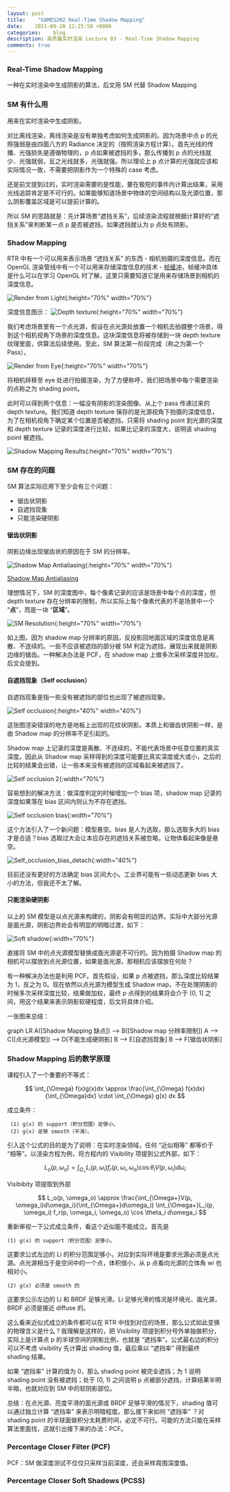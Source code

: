 ```yaml
---
layout: post
title:    "GAMES202 Real-Time Shadow Mapping"
date:    2021-09-20 12:25:50 +0800
categories:    blog
description: 高质量实时渲染 Lecture 03 - Real-Time Shadow Mapping
comments: true
---
```


### Real-Time Shadow Mapping

一种在实时渲染中生成阴影的算法，后文用 SM 代替 Shadow Mapping

### SM 有什么用

用来在实时渲染中生成阴影。

对比离线渲染，离线渲染是没有单独考虑如何生成阴影的。因为场景中点 p 的光照强弱是由四面八方的 Radiance 决定的（按照渲染方程计算）。首先光线的传播、光强损失是遵循物理的，p 点如果被遮挡的多，那么传播到 p 点的光线就少、光强就弱，反之光线就多，光强就强。所以理论上 p 点计算的光强就应该和实际情况一致，不需要把阴影作为一个特殊的 case 考虑。

还是前文提到过的，实时渲染需要的是性能，要在极短的事件内计算出结果，采用光线追踪肯定是不可行的。如果能够知道场景中物体的空间结构以及光源位置，那么阴影覆盖区域是可以提前计算的。

所以 SM 的思路就是：先计算场景“遮挡关系”，后续渲染流程就根据计算好的“遮挡关系”来判断某一点 p 是否被遮挡，如果遮挡就认为 p 点处有阴影。

### Shadow Mapping

RTR 中有一个可以用来表示场景 “遮挡关系” 的东西 - 相机拍摄的深度信息。而在 OpenGL 渲染管线中有一个可以用来存储深度信息的技术 - [帧缓冲][link_FrameBuffer]，帧缓冲具体是什么可以在学习 OpenGL 时了解，这里只需要知道它是用来存储场景到相机的深度信息。

![Render from Light](/images/RTR/Render_from_Light.jpeg){:height="70%" width="70%"}

深度信息图示：
![Depth texture](/images/RTR/Depth_Texture.jpg){:height="70%" width="70%"}

我们考虑场景里有一个点光源，假设在点光源处放置一个相机去拍摄整个场景，得到这个相机视角下场景的深度信息。这块深度信息将被存储到一块 depth texture 纹理里面，供算法后续使用。至此，SM 算法第一阶段完成（称之为第一个 Pass）。

![Render from Eye](/images/RTR/Render_from_Eye.jpeg){:height="70%" width="70%"}

将相机转移至 eye 处进行拍摄渲染，为了方便称呼，我们把场景中每个需要渲染的点称之为 shading point。

此时可以得到两个信息：一幅没有阴影的渲染图像、从上个 pass 传递过来的 depth texture。我们知道 depth texture 保存的是光源视角下拍摄的深度信息，为了在相机视角下确定某个位置是否被遮挡，只需将 shading point 到光源的深度和 depth texture 记录的深度进行比较，如果比记录的深度大，说明该 shading point 被遮挡。

![Shadow Mapping Results](/images/RTR/SM_Results.jpeg){:height="70%" width="70%"}

### SM 存在的问题

SM 算法实际应用下至少会有三个问题：

- 锯齿状阴影
- 自遮挡现象
- 只能渲染硬阴影

#### 锯齿状阴影

阴影边缘出现锯齿状的原因在于 SM 的分辨率。

![Shadow Map Antialiasing](/images/RTR/Shadow_Map_Antianliasing.jpg){:height="70%" width="70%"}

[Shadow Map Antialiasing][link_Antialiasing]

理想情况下，SM 的深度图中，每个像素记录的应该是场景中每个点的深度，但 depth texture 存在分辨率的限制，所以实际上每个像素代表的不是场景中一个 “**点**”，而是一块 “**区域**”。

![SM Resolution](/images/RTR/SM_Resolution.jpeg){:height="70%" width="70%"}

如上图，因为 shadow map 分辨率的原因，反投影回地面区域的深度信息是离散、不连续的。一些不应该被遮挡的部分被 SM 判定为遮挡，展现出来就是阴影边缘的锯齿。一种解决办法是 PCF，在 shadow map 上做多次采样深度并加权，后文会提到。

#### 自遮挡现象（Self occlusion）

自遮挡现象是指一些没有被遮挡的部位也出现了被遮挡现象。

![Self occlusion](/images/RTR/Self_occlusion.jpg){:height="40%" width="40%"}

这张图渲染错误的地方是地板上出现的花纹状阴影。本质上和锯齿状阴影一样，是由 Shadow map 的分辨率不足引起的。

Shadow map 上记录的深度是离散、不连续的，不能代表场景中任意位置的真实深度。因此从 Shadow map 采样得到的深度可能要比真实深度或大或小，之后的比较的结果会出错，让一些本来没有被遮挡的区域看起来被遮挡了。

![Self occlusion 2](/images/RTR/Self_occlusion2.jpeg){:width="70%"}

容易想到的解决方法：做深度判定的时候增加一个 bias 项，shadow map 记录的深度如果落在 bias 区间内则认为不存在遮挡。

![Self occlusion bias](/images/RTR/Self_occlusion_bias.jpeg){:width="70%"}

这个方法引入了一个新问题：模型悬空。bias 是人为选取，那么选取多大的 bias 才是合适？bias 选取过大会让本应存在的遮挡关系被忽略，让物体看起来像是悬空。

![Self_occlusion_bias_detach](/images/RTR/Self_occlusion_bias_detach.jpg){:width="40%"}

目前还没有更好的方法确定 bias 区间大小。工业界可能有一些动态更新 bias 大小的方法，但我还不太了解。

#### 只能渲染硬阴影

以上的 SM 模型是以点光源来构建的，阴影会有明显的边界。实际中大部分光源是面光源，阴影边界处会有明显的明暗过渡，如下：

![Soft shadow](/images/RTR/Soft_shadow.jpg){:width="70%"}

直接将 SM 中的点光源模型替换成面光源是不可行的。因为拍摄 Shadow map 的相机可以摆放到点光源位置，如果是面光源，那相机应该摆放在何处？

有一种解决办法也是利用 PCF。首先假设，如果 p 点被遮挡，那么深度比较结果为 1，反之为 0。现在依然以点光源为模型生成 Shadow map，不在处理阴影的时候多次采样深度比较，结果做加权，最终 p 点得到的结果将会介于 [0, 1] 之间，用这个结果来表示阴影软硬程度，后文将具体介绍。

一张图来总结：

<div class="mermaid">
graph LR
A([Shadow Mapping 缺点]) --> B([Shadow map 分辨率限制])
A --> C([点光源模型]) --> D[不能生成硬阴影]
B --> E[自遮挡现象]
B --> F[锯齿状阴影]
</div>

### Shadow Mapping 后的数学原理

课程引入了一个重要的不等式：

$$ \int_{\Omega} f(x)g(x)dx \approx \frac{\int_{\Omega} f(x)dx}{\int_{\Omega}dx} \cdot \int_{\Omega} g(x) dx $$


 成立条件：

```
 (1) g(x) 的 support（积分范围）足够小。
 (2) g(x) 足够 smooth（平滑）。
```

引入这个公式的目的是为了说明：在实时渲染领域，任何 “近似相等” 都等价于 “相等”。以渲染方程为例，将方程内的 Visibility 项提到公式外部，如下：

$$ L_o(p, \omega_o) = \int_{\Omega_{+}} L_i(p, \omega_i)f_r(p,\omega_i,\omega_o)\cos\theta_{i}V(p, \omega_i)d \omega_{i} $$

Visibibity 项提取到外部

$$ L_o(p, \omega_o) \approx \frac{\int_{\Omega+}V(p, \omega_i)d\omega_i}{\int_{\Omega+}d\omega_i} \int_{\Omega+}L_i(p, \omega_i) f_r(p, \omega_i, \omega_o) \cos \theta_i d\omega_i $$

重新审视一下公式成立条件，看这个近似能不能成立。首先是 

```
(1) g(x) 的 support（积分范围）足够小。
```

这要求公式左边的 Li 的积分范围足够小，对应到实际环境是要求光源必须是点光源。点光源相当于是空间中的一个点，体积很小，从 p 点看向光源的立体角 wi 也相对小。

```
(2) g(x) 必须是 smooth 的
```

这要求公示左边的 Li 和 BRDF 足够光滑。Li 足够光滑的情况是环境光、面光源，BRDF 必须是接近 diffuse 的。

这么看来近似式成立的条件都可以在 RTR 中找到对应的场景，那么公式如此变换的物理含义是什么？我理解是这样的，把 Visibility 项提到积分号外单独做积分，实际上是计算点 p 的半球空间的阴影比例，也就是 “遮挡率”。公式最右边的积分可以不考虑 visibility 先计算出 shading 值，最后乘以 “遮挡率” 得到最终 shading 结果。

如果 “遮挡率” 计算的值为 0，那么 shading point 被完全遮挡；为 1 说明 shading point 没有被遮挡；处于 (0, 1) 之间说明 p 点被部分遮挡，计算结果半明半暗，也就对应到 SM 中的软阴影部位。

总结：在点光源、亮度平滑的面光源或 BRDF 足够平滑的情况下，shading 值可以通过独立计算 “遮挡率” 来表示明暗程度。那么接下来如何 “遮挡率” ？对 shading point 的半球面做积分太耗费时间，必定不可行。可能的方法只能在采样算法里面找，这就引出接下来的办法：PCF。

### Percentage Closer Filter (PCF)

PCF：SM 做深度测试不仅仅只采样当前深度，还会采样周围深度值。

### Percentage Closer Soft Shadows (PCSS)

[link_FrameBuffer]: https://learnopengl-cn.github.io/04%20Advanced%20OpenGL/05%20Framebuffers/

[link_Antialiasing]: https://developer.download.nvidia.com/books/HTML/gpugems/gpugems_ch11.html
